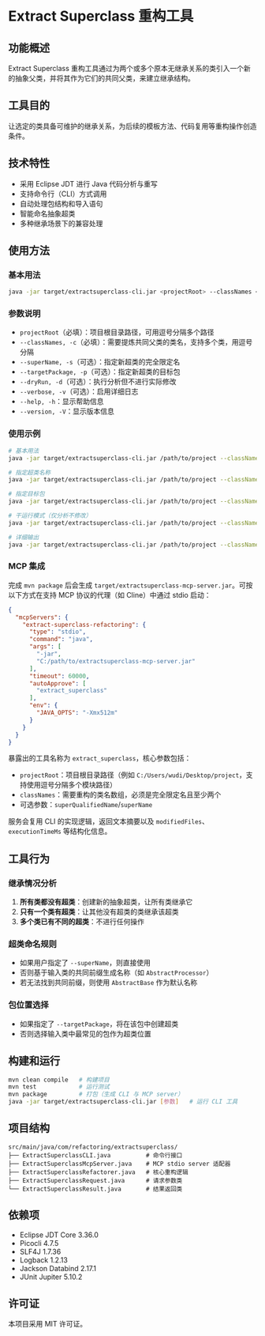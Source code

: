 # Extract Superclass 重构工具

## 功能概述

Extract Superclass 重构工具通过为两个或多个原本无继承关系的类引入一个新的抽象父类，并将其作为它们的共同父类，来建立继承结构。

## 工具目的

让选定的类具备可维护的继承关系，为后续的模板方法、代码复用等重构操作创造条件。

## 技术特性

- 采用 Eclipse JDT 进行 Java 代码分析与重写
- 支持命令行（CLI）方式调用
- 自动处理包结构和导入语句
- 智能命名抽象超类
- 多种继承场景下的兼容处理

## 使用方法

### 基本用法

```bash
java -jar target/extractsuperclass-cli.jar <projectRoot> --classNames <classNames>
```

### 参数说明

- `projectRoot`（必填）：项目根目录路径，可用逗号分隔多个路径
- `--classNames, -c`（必填）：需要提炼共同父类的类名，支持多个类，用逗号分隔
- `--superName, -s`（可选）：指定新超类的完全限定名
- `--targetPackage, -p`（可选）：指定新超类的目标包
- `--dryRun, -d`（可选）：执行分析但不进行实际修改
- `--verbose, -v`（可选）：启用详细日志
- `--help, -h`：显示帮助信息
- `--version, -V`：显示版本信息

### 使用示例

```bash
# 基本用法
java -jar target/extractsuperclass-cli.jar /path/to/project --classNames com.example.ProcessorA,com.example.ProcessorB

# 指定超类名称
java -jar target/extractsuperclass-cli.jar /path/to/project --classNames com.example.ProcessorA,com.example.ProcessorB --superName com.example.AbstractProcessor

# 指定目标包
java -jar target/extractsuperclass-cli.jar /path/to/project --classNames com.example.ProcessorA,com.example.ProcessorB --targetPackage com.common

# 干运行模式（仅分析不修改）
java -jar target/extractsuperclass-cli.jar /path/to/project --classNames com.example.ProcessorA,com.example.ProcessorB --dryRun

# 详细输出
java -jar target/extractsuperclass-cli.jar /path/to/project --classNames com.example.ProcessorA,com.example.ProcessorB --verbose
```

### MCP 集成

完成 `mvn package` 后会生成 `target/extractsuperclass-mcp-server.jar`。可按以下方式在支持 MCP 协议的代理（如 Cline）中通过 stdio 启动：

```json
{
  "mcpServers": {
    "extract-superclass-refactoring": {
      "type": "stdio",
      "command": "java",
      "args": [
        "-jar",
        "C:/path/to/extractsuperclass-mcp-server.jar"
      ],
      "timeout": 60000,
      "autoApprove": [
        "extract_superclass"
      ],
      "env": {
        "JAVA_OPTS": "-Xmx512m"
      }
    }
  }
}
```

暴露出的工具名称为 `extract_superclass`，核心参数包括：

- `projectRoot`：项目根目录路径（例如 `C:/Users/wudi/Desktop/project`，支持使用逗号分隔多个模块路径）
- `classNames`：需要重构的类名数组，必须是完全限定名且至少两个
- 可选参数：`superQualifiedName`/`superName`

服务会复用 CLI 的实现逻辑，返回文本摘要以及 `modifiedFiles`、`executionTimeMs` 等结构化信息。

## 工具行为

### 继承情况分析

1. **所有类都没有超类**：创建新的抽象超类，让所有类继承它
2. **只有一个类有超类**：让其他没有超类的类继承该超类
3. **多个类已有不同的超类**：不进行任何操作

### 超类命名规则

- 如果用户指定了 `--superName`，则直接使用
- 否则基于输入类的共同前缀生成名称（如 `AbstractProcessor`）
- 若无法找到共同前缀，则使用 `AbstractBase` 作为默认名称

### 包位置选择

- 如果指定了 `--targetPackage`，将在该包中创建超类
- 否则选择输入类中最常见的包作为超类位置

## 构建和运行

```bash
mvn clean compile   # 构建项目
mvn test            # 运行测试
mvn package         # 打包（生成 CLI 与 MCP server）
java -jar target/extractsuperclass-cli.jar [参数]   # 运行 CLI 工具
```

## 项目结构

```
src/main/java/com/refactoring/extractsuperclass/
├── ExtractSuperclassCLI.java          # 命令行接口
├── ExtractSuperclassMcpServer.java    # MCP stdio server 适配器
├── ExtractSuperclassRefactorer.java   # 核心重构逻辑
├── ExtractSuperclassRequest.java      # 请求参数类
└── ExtractSuperclassResult.java       # 结果返回类
```

## 依赖项

- Eclipse JDT Core 3.36.0
- Picocli 4.7.5
- SLF4J 1.7.36
- Logback 1.2.13
- Jackson Databind 2.17.1
- JUnit Jupiter 5.10.2

## 许可证

本项目采用 MIT 许可证。
